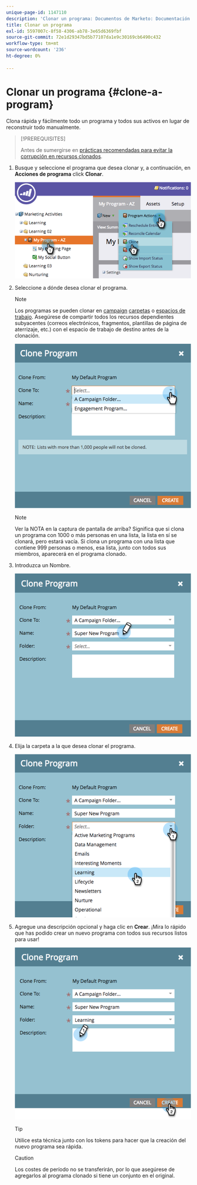 ```yaml
---
unique-page-id: 1147110
description: 'Clonar un programa: Documentos de Marketo: Documentación del producto'
title: Clonar un programa
exl-id: 5597007c-8f58-4306-ab78-3e65d6369fbf
source-git-commit: 72e1d29347bd5b77107da1e9c30169cb6490c432
workflow-type: tm+mt
source-wordcount: '236'
ht-degree: 0%

---
```


# Clonar un programa {#clone-a-program}

Clona rápida y fácilmente todo un programa y todos sus activos en lugar de reconstruir todo manualmente.

>[!PREREQUISITES]
>
>Antes de sumergirse en [prácticas recomendadas para evitar la corrupción en recursos clonados](https://nation.marketo.com/t5/Knowledgebase/Avoiding-Corruption-in-Cloned-Assets/ta-p/249729).

1. Busque y seleccione el programa que desea clonar y, a continuación, en **Acciones de programa** click **Clonar**.

   ![](assets/image2014-9-5-14-3a31-3a49.png)

1. Seleccione a dónde desea clonar el programa.

   >[!NOTE]
   >
   >Los programas se pueden clonar en [campaign](/help/marketo/product-docs/core-marketo-concepts/miscellaneous/create-new-campaign-folder.md) [carpetas](/help/marketo/product-docs/core-marketo-concepts/miscellaneous/create-new-campaign-folder.md) o [espacios de trabajo](/help/marketo/product-docs/administration/workspaces-and-person-partitions/create-a-new-workspace.md). Asegúrese de compartir todos los recursos dependientes subyacentes (correos electrónicos, fragmentos, plantillas de página de aterrizaje, etc.) con el espacio de trabajo de destino antes de la clonación.

   ![](assets/cloneto.png)

   >[!NOTE]
   >
   >Ver la NOTA en la captura de pantalla de arriba? Significa que si clona un programa con 1000 o más personas en una lista, la lista en sí se clonará, pero estará vacía. Si clona un programa con una lista que contiene 999 personas o menos, esa lista, junto con todos sus miembros, aparecerá en el programa clonado.

1. Introduzca un Nombre.

   ![](assets/cloneprogramname.png)

1. Elija la carpeta a la que desea clonar el programa.

   ![](assets/choosefolderclone.png)

1. Agregue una descripción opcional y haga clic en **Crear**. ¡Mira lo rápido que has podido crear un nuevo programa con todos sus recursos listos para usar!

   ![](assets/createclone.png)

   >[!TIP]
   >
   >Utilice esta técnica junto con los tokens para hacer que la creación del nuevo programa sea rápida.

   >[!CAUTION]
   >
   >Los costes de período no se transferirán, por lo que asegúrese de agregarlos al programa clonado si tiene un conjunto en el original.

